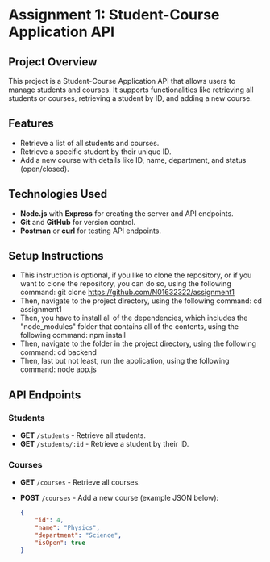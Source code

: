 # Assignment 1: Student-Course Application API

## Project Overview
This project is a Student-Course Application API that allows users to manage students and courses. It supports functionalities like retrieving all students or courses, retrieving a 
student by ID, and adding a new course.

## Features
- Retrieve a list of all students and courses.
- Retrieve a specific student by their unique ID.
- Add a new course with details like ID, name, department, and status (open/closed).

## Technologies Used
- **Node.js** with **Express** for creating the server and API endpoints.
- **Git** and **GitHub** for version control.
- **Postman** or **curl** for testing API endpoints.

## Setup Instructions
- This instruction is optional, if you like to clone the repository, or if you want to clone the repository, you can do so, using the following command: git clone https://github.com/N01632322/assignment1
- Then, navigate to the project directory, using the following command: cd assignment1
- Then, you have to install all of the dependencies, which includes the "node_modules" folder that contains all of the contents, using the following command: npm install
- Then, navigate to the folder in the project directory, using the following command: cd backend
- Then, last but not least, run the application, using the following command: node app.js

## API Endpoints
### Students
- **GET** `/students` - Retrieve all students.
- **GET** `/students/:id` - Retrieve a student by their ID.
  
### Courses
- **GET** `/courses` - Retrieve all courses.
- **POST** `/courses` - Add a new course (example JSON below):

  ```json
  {
      "id": 4,
      "name": "Physics",
      "department": "Science",
      "isOpen": true
  }
